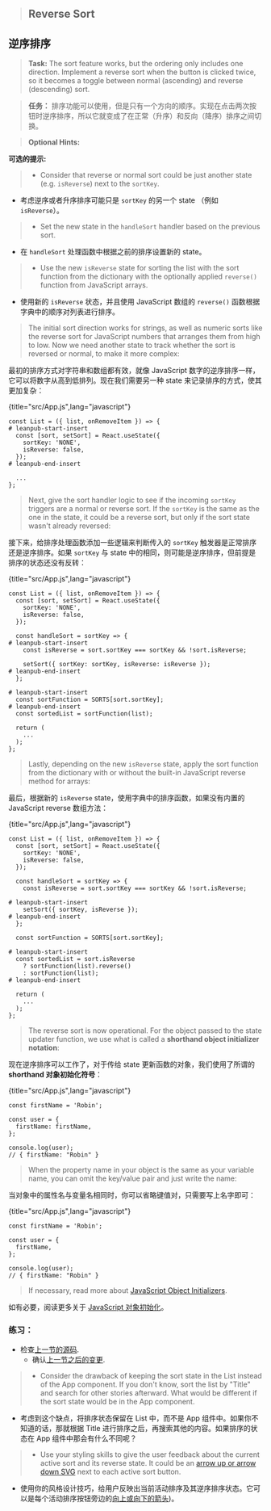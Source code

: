 > ## Reverse Sort

## 逆序排序

> **Task:** The sort feature works, but the ordering only includes one direction. Implement a reverse sort when the button is clicked twice, so it becomes a toggle between normal (ascending) and reverse (descending) sort.

> **任务：** 排序功能可以使用，但是只有一个方向的顺序。实现在点击两次按钮时逆序排序，所以它就变成了在正常（升序）和反向（降序）排序之间切换。

> **Optional Hints:**

**可选的提示:**

> * Consider that reverse or normal sort could be just another state (e.g. `isReverse`) next to the `sortKey`.

* 考虑逆序或者升序排序可能只是 `sortKey` 的另一个 state （例如 `isReverse`）。

> * Set the new state in the `handleSort` handler based on the previous sort.

* 在 `handleSort` 处理函数中根据之前的排序设置新的 state。

> * Use the new `isReverse` state for sorting the list with the sort function from the dictionary with the optionally applied `reverse()` function from JavaScript arrays.

* 使用新的 `isReverse` 状态，并且使用 JavaScript 数组的 `reverse()` 函数根据字典中的顺序对列表进行排序。

> The initial sort direction works for strings, as well as numeric sorts like the reverse sort for JavaScript numbers that arranges them from high to low. Now we need another state to track whether the sort is reversed or normal, to make it more complex:

最初的排序方式对字符串和数组都有效，就像 JavaScript 数字的逆序排序一样，它可以将数字从高到低排列。现在我们需要另一种 state 来记录排序的方式，使其更加复杂：

{title="src/App.js",lang="javascript"}
~~~~~~~
const List = ({ list, onRemoveItem }) => {
# leanpub-start-insert
  const [sort, setSort] = React.useState({
    sortKey: 'NONE',
    isReverse: false,
  });
# leanpub-end-insert

  ...
};
~~~~~~~

> Next, give the sort handler logic to see if the incoming `sortKey` triggers are a normal or reverse sort. If the `sortKey` is the same as the one in the state, it could be a reverse sort, but only if the sort state wasn't already reversed:

接下来，给排序处理函数添加一些逻辑来判断传入的 `sortKey` 触发器是正常排序还是逆序排序。如果 `sortKey` 与 state 中的相同，则可能是逆序排序，但前提是排序的状态还没有反转：

{title="src/App.js",lang="javascript"}
~~~~~~~
const List = ({ list, onRemoveItem }) => {
  const [sort, setSort] = React.useState({
    sortKey: 'NONE',
    isReverse: false,
  });

  const handleSort = sortKey => {
# leanpub-start-insert
    const isReverse = sort.sortKey === sortKey && !sort.isReverse;

    setSort({ sortKey: sortKey, isReverse: isReverse });
# leanpub-end-insert
  };

# leanpub-start-insert
  const sortFunction = SORTS[sort.sortKey];
# leanpub-end-insert
  const sortedList = sortFunction(list);

  return (
    ...
  );
};
~~~~~~~

> Lastly, depending on the new `isReverse` state, apply the sort function from the dictionary with or without the built-in JavaScript reverse method for arrays:

最后，根据新的 `isReverse` state，使用字典中的排序函数，如果没有内置的 JavaScript reverse 数组方法：

{title="src/App.js",lang="javascript"}
~~~~~~~
const List = ({ list, onRemoveItem }) => {
  const [sort, setSort] = React.useState({
    sortKey: 'NONE',
    isReverse: false,
  });

  const handleSort = sortKey => {
    const isReverse = sort.sortKey === sortKey && !sort.isReverse;

# leanpub-start-insert
    setSort({ sortKey, isReverse });
# leanpub-end-insert
  };

  const sortFunction = SORTS[sort.sortKey];

# leanpub-start-insert
  const sortedList = sort.isReverse
    ? sortFunction(list).reverse()
    : sortFunction(list);
# leanpub-end-insert

  return (
    ...
  );
};
~~~~~~~

> The reverse sort is now operational. For the object passed to the state updater function, we use what is called a **shorthand object initializer notation**:

现在逆序排序可以工作了，对于传给 state 更新函数的对象，我们使用了所谓的 **shorthand 对象初始化符号**：

{title="src/App.js",lang="javascript"}
~~~~~~~
const firstName = 'Robin';

const user = {
  firstName: firstName,
};

console.log(user);
// { firstName: "Robin" }
~~~~~~~

> When the property name in your object is the same as your variable name, you can omit the key/value pair and just write the name:

当对象中的属性名与变量名相同时，你可以省略键值对，只需要写上名字即可：

{title="src/App.js",lang="javascript"}
~~~~~~~
const firstName = 'Robin';

const user = {
  firstName,
};

console.log(user);
// { firstName: "Robin" }
~~~~~~~

> If necessary, read more about [JavaScript Object Initializers](https://developer.mozilla.org/en-US/docs/Web/JavaScript/Reference/Operators/Object_initializer).

如有必要，阅读更多关于 [JavaScript 对象初始化](https://developer.mozilla.org/en-US/docs/Web/JavaScript/Reference/Operators/Object_initializer)。

### 练习：

* 检查[上一节的源码](https://codesandbox.io/s/github/the-road-to-learn-react/hacker-stories/tree/hs/Reverse-Sort).
  * 确认[上一节之后的变更](https://github.com/the-road-to-learn-react/hacker-stories/compare/hs/Sort...hs/Reverse-Sort?expand=1).
> * Consider the drawback of keeping the sort state in the List instead of the App component. If you don't know, sort the list by "Title" and search for other stories afterward. What would be different if the sort state would be in the App component.
* 考虑到这个缺点，将排序状态保留在 List 中，而不是 App 组件中。如果你不知道的话，那就根据 Title 进行排序之后，再搜索其他的内容。如果排序的状态在 App 组件中那会有什么不同呢？
> * Use your styling skills to give the user feedback about the current active sort and its reverse state. It could be an [arrow up or arrow down SVG](https://www.flaticon.com/packs/arrow-set-2) next to each active sort button.
* 使用你的风格设计技巧，给用户反映出当前活动排序及其逆序排序状态。它可以是每个活动排序按钮旁边的[向上或向下的箭头](https://www.flaticon.com/packs/arrow-set-2))。
